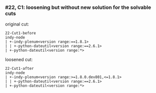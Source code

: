 ### #22, C1: loosening but without new solution for the solvable cuts
original cut:

```
22-Cut1-before
indy-node
| +-indy-plenum<version range:==1.8.1>
| | +-python-dateutil<version range:==2.6.1>
| +-python-dateutil<version range:*>
```




loosened cut:
```
22-Cut1-after
indy-node
| +-indy-plenum<version range:>=1.8.0.dev801,<=1.8.1>
| | +-python-dateutil<version range:==2.6.1>
| +-python-dateutil<version range:*>
```


